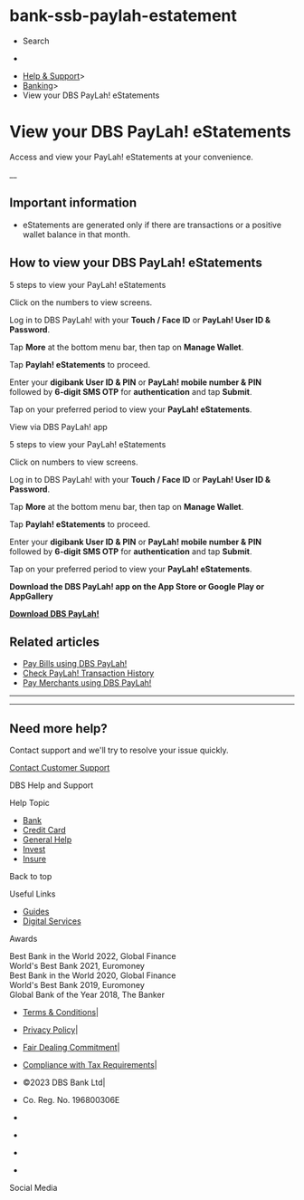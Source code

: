# bank-ssb-paylah-estatement

[](https://www.dbs.com.sg)

  * Search 

  * 


[](https://www.dbs.com.sg/personal/default.page) [](https://www.dbs.com.sg/personal/support/bank-ssb-paylah-estatement.html)

  * [Help & Support](https://www.dbs.com.sg/personal/support/home.html)>
  * [Banking](https://www.dbs.com.sg/personal/support/banking-product.html)>
  * View your DBS PayLah! eStatements 



# View your DBS PayLah! eStatements 

Access and view your PayLah! eStatements at your convenience.

__

## Important information

  * eStatements are generated only if there are transactions or a positive wallet balance in that month.



## How to view your DBS PayLah! eStatements 

5 steps to view your PayLah! eStatements

Click on the numbers to view screens.

Log in to DBS PayLah! with your **Touch / Face ID** or **PayLah! User ID & Password**.

Tap **More** at the bottom menu bar, then tap on **Manage Wallet**.

Tap **Paylah! eStatements** to proceed.

Enter your **digibank User ID & PIN** or **PayLah! mobile number & PIN** followed by **6-digit SMS OTP** for **authentication** and tap **Submit**.

Tap on your preferred period to view your **PayLah! eStatements**. 

View via DBS PayLah! app

  


5 steps to view your PayLah! eStatements

Click on numbers to view screens.

Log in to DBS PayLah! with your **Touch / Face ID** or **PayLah! User ID & Password**.

Tap **More** at the bottom menu bar, then tap on **Manage Wallet**.

Tap **Paylah! eStatements** to proceed.

Enter your **digibank User ID & PIN** or **PayLah! mobile number & PIN** followed by **6-digit SMS OTP** for **authentication** and tap **Submit**.

Tap on your preferred period to view your **PayLah! eStatements**.

**Download the DBS PayLah! app on the App Store or Google Play or AppGallery**

[**Download DBS PayLah!**](https://paylah.onelink.me/hsua/f20)

## Related articles

  * [Pay Bills using DBS PayLah!](https://www.dbs.com.sg/personal/support/bank-ssb-paylah-bill-payment.html)
  * [Check PayLah! Transaction History](https://www.dbs.com.sg/personal/support/bank-ssb-paylah-transaction-history.html)
  * [Pay Merchants using DBS PayLah!](https://www.dbs.com.sg/personal/support/bank-ssb-paylah-merchant-checkout.html)



* * *

* * *

## Need more help?

Contact support and we'll try to resolve your issue quickly.

[Contact Customer Support](https://www.dbs.com.sg/personal/contact-us.page)

DBS Help and Support

Help Topic 
  * [Bank](https://www.dbs.com.sg/personal/support/banking-product.html?pid=sg-dbs-help-support-footer-category-textlink)
  * [Credit Card](https://www.dbs.com.sg/personal/support/cards-product.html?pid=sg-dbs-help-support-footer-category-textlink)
  * [General Help](https://www.dbs.com.sg/personal/support/general-product.html?pid=sg-dbs-help-support-footer-category-textlink)
  * [Invest](https://www.dbs.com.sg/personal/support/investment-product.html?pid=sg-dbs-help-support-footer-category-textlink)
  * [Insure](https://www.dbs.com.sg/personal/support/insurance-product.html?pid=sg-dbs-help-support-footer-category-textlink)



Back to top

Useful Links

  * [Guides](https://www.dbs.com.sg/personal/support/home.html#allguides?pid=sg-dbs-help-support-footer-category-textlink)
  * [Digital Services](https://www.dbs.com.sg/personal/support/digital-services-main.html?pid=sg-dbs-help-support-footer-category-textlink)



Awards

Best Bank in the World 2022, Global Finance  
World's Best Bank 2021, Euromoney  
Best Bank in the World 2020, Global Finance  
World's Best Bank 2019, Euromoney  
Global Bank of the Year 2018, The Banker 

  * [Terms & Conditions](https://www.dbs.com/terms/default.page)|
  * [Privacy Policy](https://www.dbs.com/privacy/default.page)|
  * [Fair Dealing Commitment](https://www.dbs.com/fairdealing/default.page)|
  * [Compliance with Tax Requirements](https://www.dbs.com.sg/personal/compliance-tax-requirements/index.html)|
  * ©2023 DBS Bank Ltd|
  * Co. Reg. No. 196800306E



  * [](https://www.facebook.com/dbs.sg)
  * [](https://twitter.com/dbsbank)
  * [](https://www.linkedin.com/company/dbs-bank)
  * [](https://www.youtube.com/dbs)



Social Media

